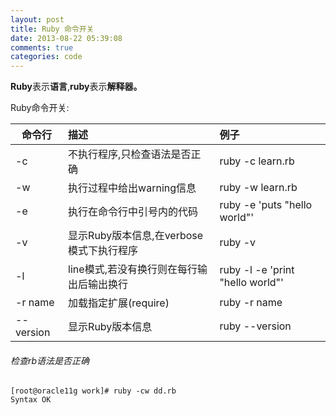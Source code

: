 ```yaml
---
layout: post
title: Ruby 命令开关
date: 2013-08-22 05:39:08
comments: true
categories: code
---
```

**Ruby**表示**语言**,**ruby**表示**解释器。**

Ruby命令开关:

  命令行       | 描述                                    | 例子
---------------|:---------------------------------------|:----------------  
   -c          | 不执行程序,只检查语法是否正确             | ruby -c learn.rb
   -w          | 执行过程中给出warning信息                | ruby -w learn.rb
   -e          | 执行在命令行中引号内的代码                | ruby -e 'puts "hello world"'
   -v          | 显示Ruby版本信息,在verbose模式下执行程序  | ruby -v
   -l          | line模式,若没有换行则在每行输出后输出换行  | ruby -l -e 'print "hello world"'
   -r name      | 加载指定扩展(require)                  | ruby -r name
   --version   | 显示Ruby版本信息                        | ruby --version 

###### 检查rb语法是否正确

    [root@oracle11g work]# ruby -cw dd.rb       
    Syntax OK
